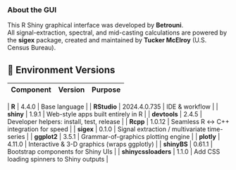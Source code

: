 ### About the GUI

This R Shiny graphical interface was developed by **Betrouni**.  
All signal-extraction, spectral, and mid-casting calculations are powered by the **sigex** package, created and maintained by **Tucker McElroy** (U.S. Census Bureau).


## 🔧 Environment Versions  

| Component | Version | Purpose |
|-----------|---------|---------|

| **R** | 4.4.0 | Base language |
| **RStudio** | 2024.4.0.735 | IDE & workflow |
| **shiny** | 1.9.1 | Web-style apps built entirely in R |
| **devtools** | 2.4.5 | Developer helpers: install, test, release |
| **Rcpp** | 1.0.12 | Seamless R ↔ C++ integration for speed |
| **sigex** | 0.1.0 | Signal extraction / multivariate time-series |
| **ggplot2** | 3.5.1 | Grammar-of-graphics plotting engine |
| **plotly** | 4.11.0 | Interactive & 3-D graphics (wraps ggplotly) |
| **shinyBS** | 0.61.1 | Bootstrap components for Shiny UIs |
| **shinycssloaders** | 1.1.0 | Add CSS loading spinners to Shiny outputs |


